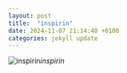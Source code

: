 ```yaml
---
layout: post
title:  "inspirin"
date: 2024-11-07 21:14:40 +0100
categories: jekyll update
---
```





![inspirin](https://lh3.googleusercontent.com/pw/AP1GczMPEyt69TOAznht1VWjQ49f-5DulHZhGXTXt8QZ5nhGazfkXLcJgVmx-k2QLH5ZHsrkZjEcaaBdvi21EheVYF9J5S-W8GrjzLDjnlfktZ7hVRFg__0=w0)*inspirin*&nbsp;



[jekyll-docs]: https://jekyllrb.com/docs/home
[jekyll-gh]:   https://github.com/jekyll/jekyll
[jekyll-talk]: https://talk.jekyllrb.com/
